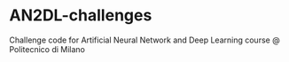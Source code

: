 # AN2DL-challenges
Challenge code for Artificial Neural Network and Deep Learning course @ Politecnico di Milano
